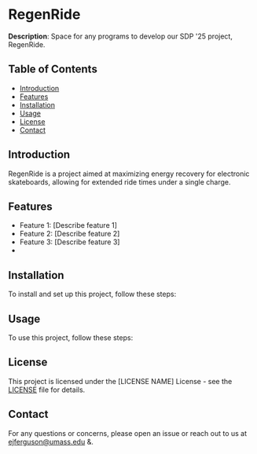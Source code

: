 # RegenRide

**Description**: Space for any programs to develop our SDP '25 project, RegenRide.

## Table of Contents
- [Introduction](#introduction)
- [Features](#features)
- [Installation](#installation)
- [Usage](#usage)
- [License](#license)
- [Contact](#contact)

## Introduction
RegenRide is a project aimed at maximizing energy recovery for electronic skateboards, allowing for extended ride times under a single charge. 

## Features
- Feature 1: [Describe feature 1]
- Feature 2: [Describe feature 2]
- Feature 3: [Describe feature 3]
- 

## Installation
To install and set up this project, follow these steps:


## Usage
To use this project, follow these steps:

## License
This project is licensed under the [LICENSE NAME] License - see the [LICENSE](LICENSE) file for details.

## Contact
For any questions or concerns, please open an issue or reach out to us at ejferguson@umass.edu &.
